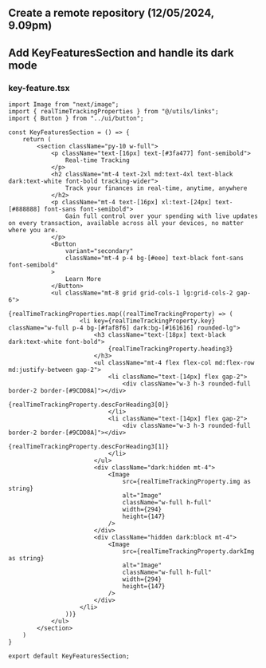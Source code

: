 ## Create a remote repository (12/05/2024, 9.09pm)
## Add KeyFeaturesSection and handle its dark mode
### key-feature.tsx
    import Image from "next/image";
    import { realTimeTrackingProperties } from "@/utils/links";
    import { Button } from "../ui/button";
    
    const KeyFeaturesSection = () => {
        return (
            <section className="py-10 w-full">
                <p className="text-[16px] text-[#3fa477] font-semibold">
                    Real-time Tracking
                </p>
                <h2 className="mt-4 text-2xl md:text-4xl text-black dark:text-white font-bold tracking-wider">
                    Track your finances in real-time, anytime, anywhere
                </h2>
                <p className="mt-4 text-[16px] xl:text-[24px] text-[#888888] font-sans font-semibold">
                    Gain full control over your spending with live updates on every transaction, available across all your devices, no matter where you are.
                </p>
                <Button 
                    variant="secondary"
                    className="mt-4 p-4 bg-[#eee] text-black font-sans font-semibold"
                >
                    Learn More
                </Button>
                <ul className="mt-8 grid grid-cols-1 lg:grid-cols-2 gap-6">
                    {realTimeTrackingProperties.map((realTimeTrackingProperty) => (
                        <li key={realTimeTrackingProperty.key} className="w-full p-4 bg-[#faf8f6] dark:bg-[#161616] rounded-lg">
                            <h3 className="text-[18px] text-black dark:text-white font-bold">
                                {realTimeTrackingProperty.heading3}
                            </h3>
                            <ul className="mt-4 flex flex-col md:flex-row md:justify-between gap-2">
                                <li className="text-[14px] flex gap-2">
                                    <div className="w-3 h-3 rounded-full border-2 border-[#9CDD8A]"></div>
                                    {realTimeTrackingProperty.descForHeading3[0]}
                                </li>
                                <li className="text-[14px] flex gap-2">
                                    <div className="w-3 h-3 rounded-full border-2 border-[#9CDD8A]"></div>
                                    {realTimeTrackingProperty.descForHeading3[1]}
                                </li>
                            </ul>
                            <div className="dark:hidden mt-4">
                                <Image
                                    src={realTimeTrackingProperty.img as string}
                                    alt="Image"
                                    className="w-full h-full"
                                    width={294}
                                    height={147}
                                />
                            </div>
                            <div className="hidden dark:block mt-4">
                                <Image
                                    src={realTimeTrackingProperty.darkImg as string}
                                    alt="Image"
                                    className="w-full h-full"
                                    width={294}
                                    height={147}
                                />
                            </div>
                        </li>
                    ))}
                </ul>
            </section>
        )
    }
    
    export default KeyFeaturesSection;
